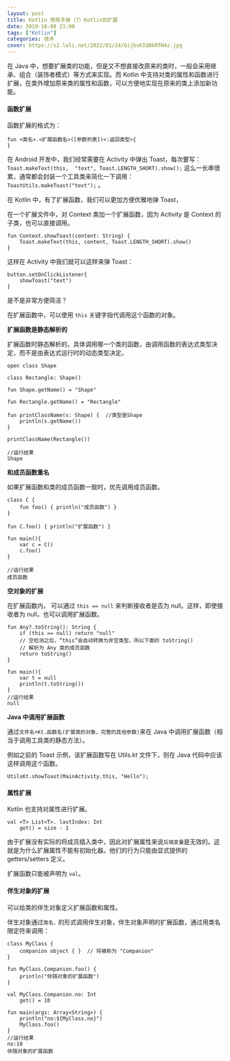```yaml
---
layout: post
title: Kotlin 修炼手册（7）Kotlin的扩展
date: 2019-10-08 21:00
tags: ["Kotlin"]
categories: 技术
cover: https://s2.loli.net/2022/01/24/GijbxKIQNkRTH4z.jpg
---
```



在 Java 中，想要扩展类的功能，但是又不想直接改原来的类时，一般会采用继承、组合（装饰者模式）等方式来实现。而 Kotlin 中支持对类的属性和函数进行扩展，在类外增加原来类的属性和函数，可以方便地实现在原来的类上添加新功能。

#### 函数扩展

函数扩展的格式为：

```
fun <类名>.<扩展函数名>([参数列表])<:返回类型>{
}
```

在 Android 开发中，我们经常需要在 Activity 中弹出 Toast，每次要写：`Toast.makeText(this,  "text", Toast.LENGTH_SHORT).show();` 这么一长串很累，通常都会封装一个工具类来简化一下调用： `ToastUtils.makeToast("text");` 。

在 Kotlin 中，有了扩展函数，我们可以更加方便优雅地弹 Toast，

在一个扩展文件中，对 Context 类加一个扩展函数，因为 Activity 是 Context 的子类，也可以直接调用。

```
fun Context.showToast(content: String) {
    Toast.makeText(this, content, Toast.LENGTH_SHORT).show()
}
```

这样在 Activity 中我们就可以这样来弹 Toast：

```
button.setOnClickListener{
	showToast("text")
}
```

是不是非常方便简洁？

在扩展函数中，可以使用 `this` 关键字指代调用这个函数的对象。

**扩展函数是静态解析的**

扩展函数时静态解析的，具体调用哪一个类的函数，由调用函数的表达式类型决定，而不是由表达式运行时的动态类型决定。

```
open class Shape

class Rectangle: Shape()

fun Shape.getName() = "Shape"

fun Rectangle.getName() = "Rectangle"

fun printClassName(s: Shape) {  //类型是Shape
    println(s.getName())
}    

printClassName(Rectangle())

//运行结果
Shape
```

**和成员函数重名**

如果扩展函数和类的成员函数一致时，优先调用成员函数。

```
class C {
    fun foo() { println("成员函数") }
}

fun C.foo() { println("扩展函数") }

fun main(){
    var c = C()
    c.foo()
}

//运行结果
成员函数
```

**空对象的扩展**

在扩展函数内， 可以通过 `this == null` 来判断接收者是否为 null。这样，即使接收者为 null，也可以调用扩展函数。

```
fun Any?.toString(): String {
    if (this == null) return "null"
    // 空检测之后，“this”会自动转换为非空类型，所以下面的 toString()
    // 解析为 Any 类的成员函数
    return toString()
}

fun main(){
	var t = null
	println(t.toString())
}
//运行结果
null
```

**Java 中调用扩展函数**

通过`文件名+Kt.函数名(扩展类的对象，完整的其他参数)`来在 Java 中调用扩展函数（相当于调用工具类的静态方法）。

例如之前的 Toast 示例，该扩展函数写在 Utils.kt 文件下，则在 Java 代码中应该这样调用这个函数。

```
UtilsKt.showToast(MainActivity.this, "Hello");
```

#### 属性扩展

Kotlin 也支持对属性进行扩展。

```
val <T> List<T>. lastIndex: Int
	get() = size - 1
```

由于扩展没有实际的将成员插入类中，因此对扩展属性来说`后端变量`是无效的。这就是为什么扩展属性不能有初始化器。他们的行为只能由显式提供的 getters/setters 定义。

扩展函数只能被声明为 `val`。

#### 伴生对象的扩展

可以给类的伴生对象定义扩展函数和属性。

伴生对象通过`类名.` 的形式调用伴生对象，伴生对象声明的扩展函数，通过用类名限定符来调用：

```
class MyClass {
    companion object { }  // 将被称为 "Companion"
}

fun MyClass.Companion.foo() {
    println("伴随对象的扩展函数")
}

val MyClass.Companion.no: Int
    get() = 10

fun main(args: Array<String>) {
    println("no:${MyClass.no}")
    MyClass.foo()
}
//运行结果
no:10
伴随对象的扩展函数
```